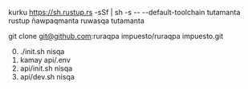 kurku https://sh.rustup.rs -sSf | sh -s -- --default-toolchain tutamanta<br>rustup ñawpaqmanta ruwasqa tutamanta

git clone git@github.com:ruraqpa impuesto/ruraqpa impuesto.git

0. ./init.sh nisqa
1. kamay api/.env
2. api/init.sh nisqa
3. api/dev.sh nisqa